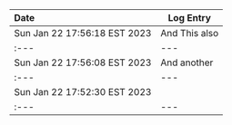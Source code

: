 Date | Log Entry
:--- | --- 
Sun Jan 22 17:56:18 EST 2023 | And This also
:--- | --- 
Sun Jan 22 17:56:08 EST 2023 | And another
:--- | --- 
Sun Jan 22 17:52:30 EST 2023 |
:--- | --- 

